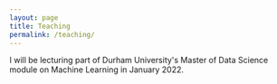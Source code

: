 ```yaml
---
layout: page
title: Teaching
permalink: /teaching/
---
```



I will be lecturing part of Durham University's Master of Data Science module on Machine Learning in January 2022.
